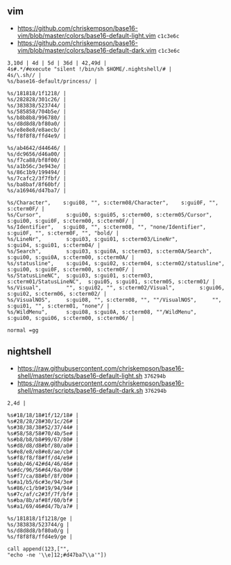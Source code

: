 ## vim

- <https://github.com/chriskempson/base16-vim/blob/master/colors/base16-default-light.vim> `c1c3e6c`
- <https://github.com/chriskempson/base16-vim/blob/master/colors/base16-default-dark.vim> `c1c3e6c`

```
3,10d | 4d | 5d | 36d | 42,49d |
4s#.*/#execute "silent !/bin/sh $HOME/.nightshell/# |
4s/\.sh// |
%s/base16-default/princess/ |

%s/181818/1f1218/ |
%s/282828/301c26/ |
%s/383838/523744/ |
%s/585858/704b5e/ |
%s/b8b8b8/996780/ |
%s/d8d8d8/bf80a0/ |
%s/e8e8e8/e8aecb/ |
%s/f8f8f8/ffd4e9/ |

%s/ab4642/d44646/ |
%s/dc9656/d46a00/ |
%s/f7ca88/bf8f00/ |
%s/a1b56c/3e943e/ |
%s/86c1b9/199494/ |
%s/7cafc2/3f7fbf/ |
%s/ba8baf/8f60bf/ |
%s/a16946/d47ba7/ |

%s/Character",    s:gui08, "", s:cterm08/Character",    s:gui0F, "", s:cterm0F/ |
%s/Cursor",        s:gui00, s:gui05, s:cterm00, s:cterm05/Cursor",        s:gui00, s:gui0F, s:cterm00, s:cterm0F/ |
%s/Identifier",   s:gui08, "", s:cterm08, "", "none/Identifier",   s:gui0F, "", s:cterm0F, "", "bold/ |
%s/LineNr",        s:gui03, s:gui01, s:cterm03/LineNr",        s:gui04, s:gui01, s:cterm04/ |
%s/Search",        s:gui03, s:gui0A, s:cterm03, s:cterm0A/Search",        s:gui00, s:gui0A, s:cterm00, s:cterm0A/ |
%s/statusline",    s:gui04, s:gui02, s:cterm04, s:cterm02/statusline",    s:gui00, s:gui0F, s:cterm00, s:cterm0F/ |
%s/StatusLineNC",  s:gui03, s:gui01, s:cterm03, s:cterm01/StatusLineNC",  s:gui05, s:gui01, s:cterm05, s:cterm01/ |
%s/Visual",        "", s:gui02, "", s:cterm02/Visual",        s:gui06, s:gui02, s:cterm06, s:cterm02/ |
%s/VisualNOS",     s:gui08, "", s:cterm08, "", ""/VisualNOS",     "", s:gui01, "", s:cterm01, "none"/ |
%s/WildMenu",      s:gui08, s:gui0A, s:cterm08, ""/WildMenu",      s:gui00, s:gui06, s:cterm00, s:cterm06/ |

normal =gg
```

## nightshell

- <https://raw.githubusercontent.com/chriskempson/base16-shell/master/scripts/base16-default-light.sh> `376294b`
- <https://raw.githubusercontent.com/chriskempson/base16-shell/master/scripts/base16-default-dark.sh> `376294b`

```
2,4d |

%s#18/18/18#1f/12/18# |
%s#28/28/28#30/1c/26# |
%s#38/38/38#52/37/44# |
%s#58/58/58#70/4b/5e# |
%s#b8/b8/b8#99/67/80# |
%s#d8/d8/d8#bf/80/a0# |
%s#e8/e8/e8#e8/ae/cb# |
%s#f8/f8/f8#ff/d4/e9# |
%s#ab/46/42#d4/46/46# |
%s#dc/96/56#d4/6a/00# |
%s#f7/ca/88#bf/8f/00# |
%s#a1/b5/6c#3e/94/3e# |
%s#86/c1/b9#19/94/94# |
%s#7c/af/c2#3f/7f/bf# |
%s#ba/8b/af#8f/60/bf# |
%s#a1/69/46#d4/7b/a7# |

%s/181818/1f1218/ge |
%s/383838/523744/g |
%s/d8d8d8/bf80a0/g |
%s/f8f8f8/ffd4e9/ge |

call append(123,["",
"echo -ne '\\e]12;#d47ba7\\a'"])
```
